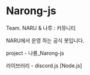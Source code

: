 # Narong-js

Team. NARU & 나루 : 커뮤니티

NARU에서 운영 하는 공식 봇입니다.

project - 나룽_Narong-js

라이브러리 - discord.js [Node.js]
